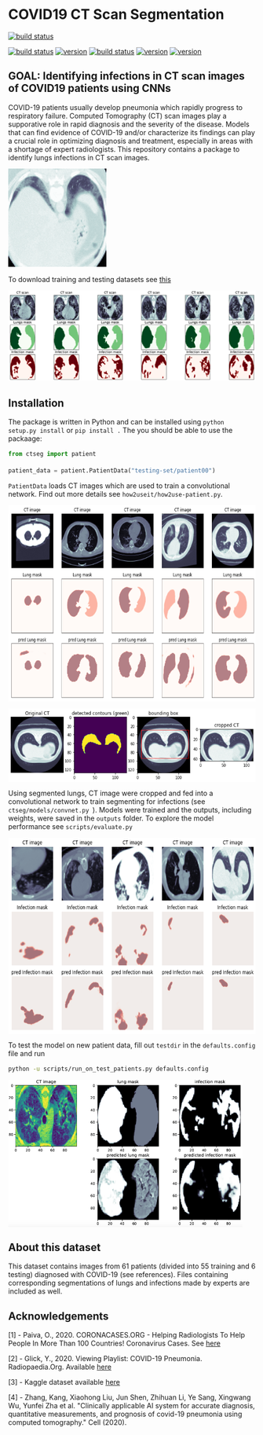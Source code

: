 # COVID19 CT Scan Segmentation

[![build status](https://img.shields.io/badge/build-passing-green.svg)]()

[![build status](https://img.shields.io/badge/made%20with-python-cyan.svg)](https://www.python.org/)
[![version](https://img.shields.io/badge/tensorflow-v1.15.0-gold.svg)](https://github.com/tensorflow/tensorflow/releases)
[![build status](https://img.shields.io/badge/opencv-v4.2.0.34-gold.svg)](https://pypi.org/project/opencv-python/)
[![version](https://img.shields.io/badge/nibabel-v2.3.2-gold.svg)](https://nipy.org/nibabel/)
[![version](https://img.shields.io/badge/keras-2.3.1-gold.svg)](https://pypi.org/project/Keras/)



## GOAL: Identifying infections in CT scan images of COVID19 patients using CNNs

COVID-19 patients usually develop pneumonia which rapidly progress to respiratory failure. Computed Tomography (CT) scan images play a supporative role in rapid diagnosis and the severity of the disease. Models that can find evidence of COVID-19 and/or characterize its findings can play a crucial role in optimizing diagnosis and treatment, especially in areas with a shortage of expert radiologists. This repository contains a package to identify lungs infections in CT scan images. 

![Sample CT Scan](https://github.com/Mahmood-Hoseini/COVID19-CT-Scan-Segmentation/blob/master/outputs/gif-pid11-cts.gif)

To download training and testing datasets see [this](https://drive.google.com/drive/folders/1Y_LtHDZBq0K-B8zrkkN3SsAmAw6M7TJi?usp=sharing)

![Sample CT Scan Segmented](https://github.com/Mahmood-Hoseini/COVID19-CT-Scan-Segmentation/blob/master/outputs/ct-scan_sample-images.png)

## Installation

The package is written in Python and can be installed using ```python setup.py install``` or ```pip install .``` The you should be able to use the packaage:

```python
from ctseg import patient

patient_data = patient.PatientData("testing-set/patient00")
```
`PatientData` loads CT images which are used to train a convolutional network. Find out more details see ```how2useit/how2use-patient.py```.

<a href="Sample Segmented Lungs"><img src="https://github.com/Mahmood-Hoseini/COVID19-CT-Scan-Segmentation/blob/master/outputs/segmented-lungs.png" align="middle" height="400" ></a>

<a href="Sample Lung Mask"><img src="https://github.com/Mahmood-Hoseini/COVID19-CT-Scan-Segmentation/blob/master/outputs/lung-mask-and-bbox.png" align="middle" height="150" ></a>


Using segmented lungs, CT image were cropped and fed into a convolutional network to train segmenting for infections (see `ctseg/models/convnet.py `). Models were trained and the outputs, including weights, were saved in the `outputs` folder. To explore the model performance see `scripts/evaluate.py`

<a href="Sample Segmented Infections"><img src="https://github.com/Mahmood-Hoseini/COVID19-CT-Scan-Segmentation/blob/master/outputs/segmented-infections.png" align="middle" height="400" ></a>


To test the model on new patient data, fill out `testdir` in the `defaults.config` file and run

```bash
python -u scripts/run_on_test_patients.py defaults.config
```

<a href="Sample predicted output"><img src="https://github.com/Mahmood-Hoseini/COVID19-CT-Scan-Segmentation/blob/master/outputs/actualvs.pred-patient00-frame047.png" align="middle" height="300" ></a>


## About this dataset
This dataset contains images from 61 patients (divided into 55 training and 6 testing) diagnosed with COVID-19 (see references). Files containing corresponding segmentations of lungs and infections made by experts are included as well.

## Acknowledgements

[1] - Paiva, O., 2020. CORONACASES.ORG - Helping Radiologists To Help People In More Than 100 Countries! Coronavirus Cases. See [here](https://coronacases.org/)

[2] - Glick, Y., 2020. Viewing Playlist: COVID-19 Pneumonia. Radiopaedia.Org. Available [here](https://radiopaedia.org/playlists/25887)

[3] - Kaggle dataset available [here](https://www.kaggle.com/andrewmvd/covid19-ct-scans)

[4] - Zhang, Kang, Xiaohong Liu, Jun Shen, Zhihuan Li, Ye Sang, Xingwang Wu, Yunfei Zha et al. "Clinically applicable AI system for accurate diagnosis, quantitative measurements, and prognosis of covid-19 pneumonia using computed tomography." Cell (2020).

